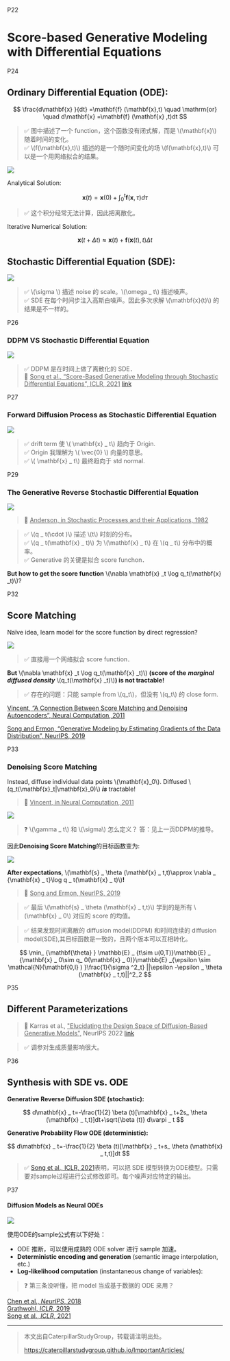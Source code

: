 P22  

# Score-based Generative Modeling with Differential Equations

P24   
## Ordinary Differential Equation (ODE):    

$$
\frac{d\mathbf{x} }{dt} =\mathbf{f} (\mathbf{x},t) \quad  \mathrm{or}  \quad d\mathbf{x} =\mathbf{f} (\mathbf{x} ,t)dt
$$

> &#x2705; 图中描述了一个 function，这个函数没有闭式解，而是 \\(\mathbf{x}\\) 随着时间的变化。    
> &#x2705; \\(f(\mathbf{x},t)\\) 描述的是一个随时间变化的场 \\(f(\mathbf{x},t)\\) 可以是一个用网络拟合的结果。    

![](../../assets/D1-24-3.png)   

Analytical Solution:   

$$
\mathbf{x} (t)=\mathbf{x} (0)+\int_{0}^{t} \mathbf{f} (\mathbf{x} ,\tau )d\tau 
$$

> &#x2705; 这个积分经常无法计算，因此把离散化。  

Iterative Numerical Solution:    

$$
\mathbf{x} (t+\Delta t)\approx \mathbf{x} (t)+\mathbf{f} (\mathbf{x} (t),t)\Delta t
$$

## Stochastic Differential Equation (SDE):   

![](../../assets/D1-24-4.png) 


> &#x2705; \\(\sigma \\) 描述 noise 的 scale。\\(\omega _ t\\) 描述噪声。    
> &#x2705; SDE 在每个时间步注入高斯白噪声。因此多次求解 \\(\mathbf{x}(t)\\) 的结果是不一样的。    


P26   
### DDPM VS Stochastic Differential Equation

![](../../assets/D1-26.png) 


> &#x2705; DDPM 是在时间上做了离散化的 SDE．    
> &#x1F50E; <u>Song et al., “Score-Based Generative Modeling through Stochastic Differential Equations”, ICLR, 2021</u> [link](https://caterpillarstudygroup.github.io/ReadPapers/8.html)    


P27    
### Forward Diffusion Process as Stochastic Differential Equation

![](../../assets/D1-27.png) 

> &#x2705; drift term 使 \\( \mathbf{x} _ t\\) 趋向于 Origin.    
> &#x2705; Origin 我理解为 \\( \vec{0} \\) 向量的意思。    
> &#x2705; \\( \mathbf{x} _ t\\) 最终趋向于 std normal.    

P29  
### The Generative Reverse Stochastic Differential Equation

![](../../assets/D1-29.png) 

> &#x1F50E; <u>Anderson, in Stochastic Processes and their Applications, 1982</u>    

> &#x2705; \\(q _ t(\cdot )\\) 描述 \\(t\\) 时刻的分布。    
> &#x2705; \\(q _ t(\mathbf{x} _ t)\\) 为 \\(\mathbf{x} _ t\\) 在 \\(q _ t\\) 分布中的概率。    
> &#x2705; Generative 的关键是拟合 score funchon．    

**But how to get the score function** \\(\nabla \mathbf{x} _t \log q_t(\mathbf{x} _t)\\)?   

P32   
## Score Matching

Naïve idea, learn model for the score function by direct regression?    

![](../../assets/D1-32.png) 

> &#x2705; 直接用一个网络拟合 score function．    

**But** \\(\nabla \mathbf{x} _t \log q_t(\mathbf{x} _t)\\) **(score of the** ***marginal diffused density*** \\(q_t(\mathbf{x} _t)\\)**) is not tractable!**   

> &#x2705; 存在的问题：只能 sample from \\(q_t\\)，但没有 \\(q_t\\) 的 close form.    

<u>Vincent, “A Connection Between Score Matching and Denoising Autoencoders”, Neural Computation, 2011</u>    

<u>Song and Ermon, “Generative Modeling by Estimating Gradients of the Data Distribution”, NeurIPS, 2019</u>    



P33   
### Denoising Score Matching

Instead, diffuse individual data points \\(\mathbf{x}_0\\). Diffused \\(q_t(\mathbf{x}_t|\mathbf{x}_0)\\) ***is*** tractable!     

> &#x1F50E; <u>Vincent, in Neural Computation, 2011</u>      

![](../../assets/D1-33-1.png) 

> &#x2753; \\(\gamma _ t\\) 和 \\(\sigma\\) 怎么定义？ 答：见上一页DDPM的推导。   

因此**Denoising Score Matching**的目标函数变为:     

![](../../assets/D1-33-2.png) 
  
**After expectations**, \\(\mathbf{s} _ \theta (\mathbf{x} _ t,t)\approx \nabla _ {\mathbf{x} _ t}\log q _ t(\mathbf{x} _ t)\\)**!**    

> &#x1F50E; <u>Song and Ermon, NeurIPS, 2019</u>   

> &#x2705; 最后 \\(\mathbf{s} _ \theta (\mathbf{x} _ t,t)\\) 学到的是所有 \\(\mathbf{x} _ 0\\) 对应的 score 的均值。    

> &#x2705; 结果发现时间离散的 diffusion model(DDPM) 和时间连续的 diffusion model(SDE),其目标函数是一致的，且两个版本可以互相转化。    

$$
\min_ {\mathbf{\theta}  } \mathbb{E} _ {t\sim u(0,T)}\mathbb{E} _ {\mathbf{x} _ 0\sim q_ 0(\mathbf{x} _ 0)}\mathbb{E} _{\epsilon \sim \mathcal{N}(\mathbf{0,I} ) }\frac{1}{\sigma ^2_t} ||\epsilon -\epsilon _ \theta (\mathbf{x} _ t,t)||^2_2 
$$

P35    
## Different Parameterizations

> &#x1F50E; Karras et al., <u>"Elucidating the Design Space of Diffusion-Based Generative Models",</u> NeurIPS 2022 [link](https://caterpillarstudygroup.github.io/ReadPapers/9.html)   

> &#x2705; 调参对生成质量影响很大。       

P36   
## Synthesis with SDE vs. ODE

**Generative Reverse Diffusion SDE (stochastic):**    

$$
d\mathbf{x} _ t=-\frac{1}{2} \beta (t)[\mathbf{x} _ t+2s_ \theta (\mathbf{x} _ t,t)]dt+\sqrt{\beta (t)} d\varpi _ t
$$

**Generative Probability Flow ODE (deterministic):**   

$$
d\mathbf{x} _ t=-\frac{1}{2} \beta (t)[\mathbf{x} _ t+s_ \theta (\mathbf{x} _ t,t)]dt
$$
 
> &#x2705; [Song et al., ICLR, 2021](https://caterpillarstudygroup.github.io/ReadPapers/9.html)表明，可以把 SDE 模型转换为ODE模型。只需要对sample过程进行公式修改即可。每个噪声对应特定的输出。  


P37   

#### Diffusion Models as Neural ODEs  

![](../../assets/D1-37.png)   

使用ODE的sample公式有以下好处：
 - ODE 推断，可以使用成熟的 ODE solver 进行 sample 加速。     
 - **Deterministic encoding and generation** (semantic image interpolation, etc.)     
 - **Log-likelihood computation** (instantaneous change of variables):       

> &#x2753; 第三条没听懂，把 model 当成基于数据的 ODE 来用？    

<u>Chen et al., *NeurIPS*, 2018</u>    
<u>Grathwohl, *ICLR*, 2019</u>   
<u>Song et al., *ICLR*, 2021</u>    



---------------------------------------
> 本文出自CaterpillarStudyGroup，转载请注明出处。
>
> https://caterpillarstudygroup.github.io/ImportantArticles/
